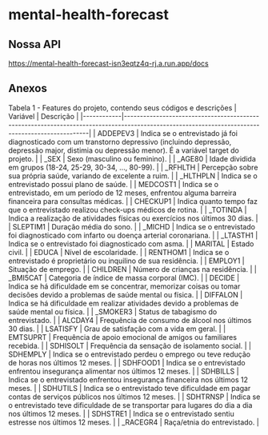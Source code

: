 # mental-health-forecast

## Nossa API
https://mental-health-forecast-isn3eqtz4q-rj.a.run.app/docs

## Anexos
Tabela 1 - Features do projeto, contendo seus códigos e descrições
| Variável   | Descrição                                                                                                                                       |
|------------|-------------------------------------------------------------------------------------------------------------------------------------------------|
| ADDEPEV3   | Indica se o entrevistado já foi diagnosticado com um transtorno depressivo (incluindo depressão, depressão major, distimia ou depressão menor). É a variável target do projeto. |
| _SEX       | Sexo (masculino ou feminino).                                                                                                                   |
| _AGE80     | Idade dividida em grupos (18-24, 25-29, 30-34, …, 80-99).                                                                                       |
| _RFHLTH    | Percepção sobre sua própria saúde, variando de excelente a ruim.                                                                                |
| _HLTHPLN   | Indica se o entrevistado possui plano de saúde.                                                                                                 |
| MEDCOST1   | Indica se o entrevistado, em um período de 12 meses, enfrentou alguma barreira financeira para consultas médicas.                               |
| CHECKUP1   | Indica quanto tempo faz que o entrevistado realizou check-ups médicos de rotina.                                                                |
| _TOTINDA   | Indica a realização de atividades físicas ou exercícios nos últimos 30 dias.                                                                    |
| SLEPTIM1   | Duração média do sono.                                                                                                                          |
| _MICHD     | Indica se o entrevistado foi diagnosticado com infarto ou doença arterial coronariana.                                                          |
| _LTASTH1   | Indica se o entrevistado foi diagnosticado com asma.                                                                                            |
| MARITAL    | Estado civil.                                                                                                                                   |
| EDUCA      | Nível de escolaridade.                                                                                                                          |
| RENTHOM1   | Indica se o entrevistado é proprietário ou inquilino de sua residência.                                                                         |
| EMPLOY1    | Situação de emprego.                                                                                                                            |
| CHILDREN   | Número de crianças na residência.                                                                                                               |
| _BMI5CAT   | Categoria de índice de massa corporal (IMC).                                                                                                    |
| DECIDE     | Indica se há dificuldade em se concentrar, memorizar coisas ou tomar decisões devido a problemas de saúde mental ou física.                     |
| DIFFALON   | Indica se há dificuldade em realizar atividades devido a problemas de saúde mental ou física.                                                   |
| _SMOKER3   | Status de tabagismo do entrevistado.                                                                                                            |
| ALCDAY4    | Frequência de consumo de álcool nos últimos 30 dias.                                                                                            |
| LSATISFY   | Grau de satisfação com a vida em geral.                                                                                                         |
| EMTSUPRT   | Frequência de apoio emocional de amigos ou familiares recebida.                                                                                 |
| SDHISOLT   | Frequência da sensação de isolamento social.                                                                                                    |
| SDHEMPLY   | Indica se o entrevistado perdeu o emprego ou teve redução de horas nos últimos 12 meses.                                                        |
| SDHFOOD1   | Indica se o entrevistado enfrentou insegurança alimentar nos últimos 12 meses.                                                                  |
| SDHBILLS   | Indica se o entrevistado enfrentou insegurança financeira nos últimos 12 meses.                                                                 |
| SDHUTILS   | Indica se o entrevistado teve dificuldade em pagar contas de serviços públicos nos últimos 12 meses.                                            |
| SDHTRNSP   | Indica se o entrevistado teve dificuldade de se transportar para lugares do dia a dia nos últimos 12 meses.                                     |
| SDHSTRE1   | Indica se o entrevistado sentiu estresse nos últimos 12 meses.                                                                                  |
| _RACEGR4   | Raça/etnia do entrevistado.                                                                                                                     |
